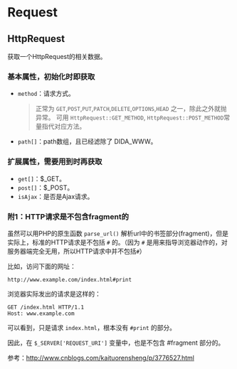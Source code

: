 # Request

## HttpRequest

获取一个HttpRequest的相关数据。

### 基本属性，初始化时即获取

- `method`：请求方式。
    > 正常为 `GET`,`POST`,`PUT`,`PATCH`,`DELETE`,`OPTIONS`,`HEAD` 之一，除此之外就抛异常。
    > 可用 `HttpRequest::GET_METHOD`, `HttpRequest::POST_METHOD`常量指代对应方法。
- `path[]`：path数组，且已经滤除了 DIDA_WWW。

### 扩展属性，需要用到时再获取

- `get[]`：$_GET。
- `post[]`：$_POST。
- `isAjax`：是否是Ajax请求。

### 附1：HTTP请求是不包含fragment的

虽然可以用PHP的原生函数 `parse_url()` 解析url中的书签部分(fragment)，但是实际上，标准的HTTP请求是不包括 `#` 的。（因为 `#` 是用来指导浏览器动作的，对服务器端完全无用，所以HTTP请求中并不包括`#`）

比如，访问下面的网址：
```
http://www.example.com/index.html#print
```

浏览器实际发出的请求是这样的：
```
GET /index.html HTTP/1.1
Host: www.example.com
```

可以看到，只是请求 `index.html`，根本没有 `#print` 的部分。

因此，在 `$_SERVER['REQUEST_URI']` 变量中，也是不包含 #fragment 部分的。

参考：<http://www.cnblogs.com/kaituorensheng/p/3776527.html>